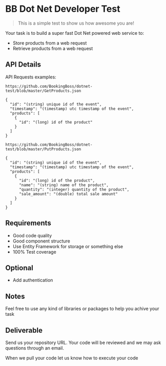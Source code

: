 # BB Dot Net Developer Test

> This is a simple test to show us how awesome you are!

Your task is to build a super fast Dot Net powered web service to:

- Store products from a web request
- Retrieve products from a web request

## API Details

API Requests examples: 

`https://github.com/BookingBoss/dotnet-test/blob/master/GetProducts.json`

```
{
  "id": "(string) unique id of the event",
  "timestamp": "(timestamp) utc timestamp of the event",
  "products": [
    {
      "id": "(long) id of the product"
    }
  ]
}

```

`https://github.com/BookingBoss/dotnet-test/blob/master/PutProducts.json`

```
{
  "id": "(string) unique id of the event",
  "timestamp": "(timestamp) utc timestamp of the event",
  "products": [
    {
      "id": "(long) id of the product",
      "name": "(string) name of the product",
      "quantity": "(integer) quantity of the product",
      "sale_amount": "(double) total sale amount"
    }
  ]
}

```
## Requirements

- Good code quality
- Good component structure
- Use Entity Framework for storage or something else
- 100% Test coverage

## Optional

- Add authentication

## Notes

Feel free to use any kind of libraries or packages to help you achive your task

## Deliverable

Send us your repository URL. Your code will be reviewed and we may ask questions through an email.

When we pull your code let us know how to execute your code



